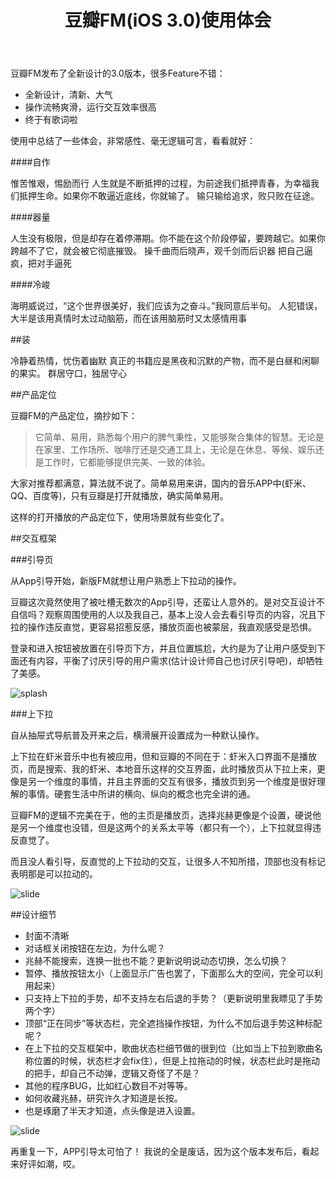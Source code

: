 ﻿---
layout: post
title: 豆瓣FM(iOS 3.0)使用体会
category: opinion
description: 豆瓣FM发布了全新设计的3.0版本，很多Feature不错
---

豆瓣FM发布了全新设计的3.0版本，很多Feature不错：

<ul>
    <li>全新设计，清新、大气</li>
    <li>操作流畅爽滑，运行交互效率很高</li>
    <li>终于有歌词啦</li>
</ul>

使用中总结了一些体会，非常感性、毫无逻辑可言，看看就好：

####自作

惟苦惟艰，惕励而行
人生就是不断抵押的过程，为前途我们抵押青春，为幸福我们抵押生命。如果你不敢逼近底线，你就输了。
输只输给追求，败只败在征途。

####器量

人生没有极限，但是却存在着停滞期。你不能在这个阶段停留，要跨越它。如果你跨越不了它，就会被它彻底摧毁。
操千曲而后晓声，观千剑而后识器
把自己逼疯，把对手逼死

####冷峻

海明威说过，“这个世界很美好，我们应该为之奋斗。”我同意后半句。
人犯错误，大半是该用真情时太过动脑筋，而在该用脑筋时又太感情用事

##装

冷静着热情，忧伤着幽默
真正的书籍应是黑夜和沉默的产物，而不是白昼和闲聊的果实。
群居守口，独居守心

##产品定位

豆瓣FM的产品定位，摘抄如下：

>它简单、易用，熟悉每个用户的脾气秉性，又能够聚合集体的智慧。无论是在家里、工作场所、咖啡厅还是交通工具上，无论是在休息、等候、娱乐还是工作时，它都能够提供完美、一致的体验。

大家对推荐都满意，算法就不说了。简单易用来讲，国内的音乐APP中(虾米、QQ、百度等)，只有豆瓣是打开就播放，确实简单易用。

这样的打开播放的产品定位下，使用场景就有些变化了。


##交互框架

###引导页

从App引导开始，新版FM就想让用户熟悉上下拉动的操作。

豆瓣这次竟然使用了被吐槽无数次的App引导，还蛮让人意外的。是对交互设计不自信吗？观察周围使用的人以及我自己，基本上没人会去看引导页的内容，况且下拉的操作违反直觉，更容易招惹反感，播放页面也被蒙层，我直观感受是恐惧。

登录和进入按钮被放置在引导页下方，并且位置尴尬，大约是为了让用户感受到下面还有内容，平衡了讨厌引导的用户需求(估计设计师自己也讨厌引导吧)，却牺牲了美感。

![splash](http://ww3.sinaimg.cn/mw1024/8b8af2c8jw1e5eqcvmp9gj20oq0lp408.jpg)

###上下拉

自从抽屉式导航普及开来之后，横滑展开设置成为一种默认操作。

上下拉在虾米音乐中也有被应用，但和豆瓣的不同在于：虾米入口界面不是播放页，而是搜索、我的虾米、本地音乐这样的交互界面，此时播放页从下拉上来，更像是另一个维度的事情，并且主界面的交互有很多，播放页到另一个维度是很好理解的事情。硬套生活中所讲的横向、纵向的概念也完全讲的通。

豆瓣FM的逻辑不完美在于，他的主页是播放页，选择兆赫更像是个设置，硬说他是另一个维度也没错，但是这两个的关系太平等（都只有一个），上下拉就显得违反直觉了。

而且没人看引导，反直觉的上下拉动的交互，让很多人不知所措，顶部也没有标记表明那是可以拉动的。

![slide](http://ww4.sinaimg.cn/mw1024/8b8af2c8jw1e5eqd2xcj9j20oq0lpjv1.jpg)


##设计细节

<ul>
<li>封面不清晰</li>
<li>对话框关闭按钮在左边，为什么呢？</li>
<li>兆赫不能搜索，连换一批也不能？更新说明说动态切换，怎么切换？</li>
<li>暂停、播放按钮太小（上面显示广告也罢了，下面那么大的空间，完全可以利用起来）</li>
<li>只支持上下拉的手势，却不支持左右后退的手势？（更新说明里我瞟见了手势两个字）</li>
<li>顶部“正在同步”等状态栏，完全遮挡操作按钮，为什么不加后退手势这种标配呢？</li>
<li>在上下拉的交互框架中，歌曲状态栏细节做的很到位（比如当上下拉到歌曲名称位置的时候，状态栏才会fix住），但是上拉拖动的时候，状态栏此时是拖动的把手，却自己不动弹，逻辑又奇怪了不是？</li>
<li>其他的程序BUG，比如红心数目不对等等。</li>
<li>如何收藏兆赫，研究许久才知道是长按。</li>
<li>也是琢磨了半天才知道，点头像是进入设置。</li>
</ul>

![slide](http://ww3.sinaimg.cn/mw1024/8b8af2c8jw1e5eqd8tkg5j20oq0lpjti.jpg)


再重复一下，APP引导太可怕了！ 我说的全是废话，因为这个版本发布后，看起来好评如潮，哎。
